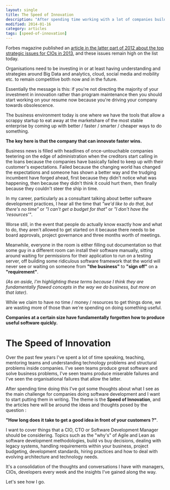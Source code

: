 ```yaml
---
layout: single
title: The Speed of Innovation
description: "After spending time working with a lot of companies building software I have a lot of ideas on what makes the good ones successful and it all comes down to how fast they can innovate. This is going to be a major theme here for a while."
modified: 2014-01-16
category: articles
tags: [speed-of-innovation]
---
```



Forbes magazine published an [article in the latter part of 2012 about the top strategic issues for CIOs in 2013](http://www.forbes.com/sites/oracle/2012/09/28/the-top-10-strategic-cio-issues-for-2013/), and these issues remain high on the list today. 

Organisations need to be investing in or at least having understanding and strategies around Big Data and analytics, cloud, social media and mobility etc. to remain competitive both now and in the future. 

Essentially the message is this: if you're not directing the majority of your investment in innovation rather than program maintenance then you should start working on your resume now because you're driving your company towards obsolescence. 

The business environment today is one where we have the tools that allow a scrappy startup to eat away at the marketshare of the most stable enterprise by coming up with better / faster / smarter / cheaper ways to do something. 


**The key here is that the company that can innovate faster wins.**


Business news is filled with headlines of once-untouchable companies teetering on the edge of administration when the creditors start calling in the loans because the companies have basically failed to keep up with their customer's expectations. Failed because the changing world has changed the expectations and someone has shown a better way and the trudging incumbent have forged ahead, first because they didn't notice what was happening, then because they didn't think it could hurt them, then finally because they couldn't steer the ship in time.


In my career, particularly as a consultant talking about better software development practices, I hear all the time that _"we'd like to do that, but there's no time"_ or _"I can't get a budget for that"_ or _"I don't have the 'resources'"_.
 
Worse still, in the event that people do actually know exactly how and what to do, they aren't allowed to get started on it because there needs to be board approvals, project governance and three months worth of meetings.

Meanwhile, everyone in the room is either filling out documentation so that some guy in a different room can install their software manually, sitting around waiting for permissions for their application to run on a testing server, off building some ridiculous software framework that the world will never see or waiting on someone from **"the business"** to **"sign off"** on a **"requirement"**. 

_(As an aside, I'm highlighting these terms because I think they are fundamentally flawed concepts in the way we do business, but more on that later)_.


While we claim to have no time / money / resources to get things done, we are wasting more of those than we're spending on doing something useful. 

**Companies at a certain size have fundamentally forgotten how to produce useful software quickly.**


# The Speed of Innovation #

Over the past few years I've spent a lot of time speaking, teaching, mentoring teams and understanding technology problems and structural problems inside companies. I've seen teams produce great software and solve business problems, I've seen teams produce miserable failures and I've seen the organisational failures that allow the latter.

After spending time doing this I've got some thoughts about what I see as the main challenge for companies doing software development and I want to start putting them in writing. The theme is the **Speed of Innovation**, and the articles here will be around the ideas and thoughts posed by the question :

**"How long does it take to get a good idea in front of your customers ?"**.

I want to cover things that a CIO, CTO or Software Development Manager should be considering. Topics such as the "why's" of Agile and Lean as software development methodologies, build vs buy decisions, dealing with legacy systems, handling requirements within your business, project budgeting, development standards, hiring practices and how to deal with evolving architecture and technology needs.

It's a consolidation of the thoughts and conversations I have with managers, CIOs, developers every week and the insights I've gained along the way.

Let's see how I go.
